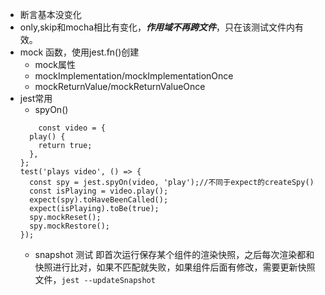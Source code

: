 - 断言基本没变化
- only,skip和mocha相比有变化，***作用域不再跨文件***，只在该测试文件内有效。
- mock 函数，使用jest.fn()创建
    - mock属性
    - mockImplementation/mockImplementationOnce
    - mockReturnValue/mockReturnValueOnce
- jest常用
    - spyOn()
    ```
        const video = {
      play() {
        return true;
      },
    };
    test('plays video', () => {
      const spy = jest.spyOn(video, 'play');//不同于expect的createSpy()
      const isPlaying = video.play();    
      expect(spy).toHaveBeenCalled();
      expect(isPlaying).toBe(true);    
      spy.mockReset();
      spy.mockRestore();
    });
    ```
    - snapshot 测试
     即首次运行保存某个组件的渲染快照，之后每次渲染都和快照进行比对，如果不匹配就失败，如果组件后面有修改，需要更新快照文件，`jest --updateSnapshot`

